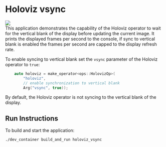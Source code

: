 # Holoviz vsync

![](holoviz_vsync.png)<br>
This application demonstrates the capability of the Holoviz operator to wait for the vertical blank of the display before updating the current image. It prints the displayed frames per second to the console, if sync to vertical blank is enabled the frames per second are capped to the display refresh rate.

To enable syncing to vertical blank set the `vsync` parameter of the Holoviz operator to `true`:

```cpp
    auto holoviz = make_operator<ops::HolovizOp>(
        "holoviz",
        // enable synchronization to vertical blank
        Arg("vsync", true));
```

By default, the Holoviz operator is not syncing to the vertical blank of the display.

## Run Instructions

To build and start the application:

```bash
./dev_container build_and_run holoviz_vsync
```
